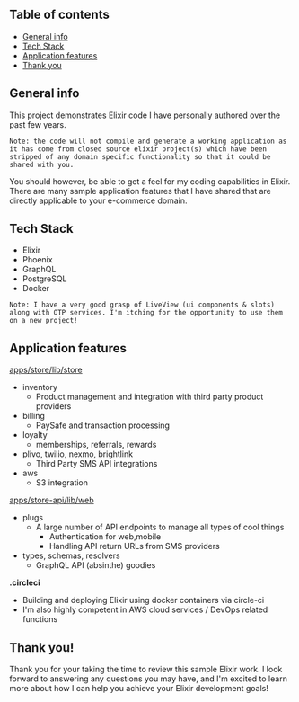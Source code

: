 ## Table of contents

- [General info](#general-info)
- [Tech Stack](#tech-stack)
- [Application features](#application-features)
- [Thank you](#thank-you)

## General info

This project demonstrates Elixir code I have personally authored over the past few years.

`Note: the code will not compile and generate a working application as it has come from closed source elixir project(s) which have been stripped of any domain specific functionality so that it could be shared with you.`

You should however, be able to get a feel for my coding capabilities in Elixir. There are many sample application features that I have shared that are directly applicable to your e-commerce domain.

## Tech Stack

- Elixir
- Phoenix
- GraphQL
- PostgreSQL
- Docker

`Note: I have a very good grasp of LiveView (ui components & slots) along with OTP services. I'm itching for the opportunity to use them on a new project!`

## Application features

[apps/store/lib/store](https://github.com/erobit/elixir_chops/tree/main/apps/store/lib/store)

- inventory
  - Product management and integration with third party product providers
- billing
  - PaySafe and transaction processing
- loyalty
  - memberships, referrals, rewards
- plivo, twilio, nexmo, brightlink
  - Third Party SMS API integrations
- aws
  - S3 integration

[apps/store-api/lib/web](https://github.com/erobit/elixir_chops/tree/main/apps/store_api/lib/store_api/web)

- plugs
  - A large number of API endpoints to manage all types of cool things
    - Authentication for web,mobile
    - Handling API return URLs from SMS providers
- types, schemas, resolvers
  - GraphQL API (absinthe) goodies

**.circleci**

- Building and deploying Elixir using docker containers via circle-ci
- I'm also highly competent in AWS cloud services / DevOps related functions

## Thank you!

Thank you for your taking the time to review this sample Elixir work. I look forward to answering any questions you may have, and I'm excited to learn more about how I can help you achieve your Elixir development goals!
